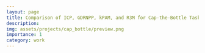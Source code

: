 ```yaml
---
layout: page
title: Comparison of ICP, GDRNPP, kPAM, and R3M for Cap-the-Bottle Task
description: 
img: assets/projects/cap_bottle/preview.png
importance: 1
category: work
---
```


<!-- <h5 class="row justify-content-sm-center">
Chahyon Ku, Gustav Baumgart, Maximilian Scheder-Bieschin
</h5>
<h5 class="row justify-content-sm-center">
University of Minnesota, Twin Cities
</h5>

[Proposal Paper](/assets/projects/omc/proposal_paper.pdf) <br>
[Proposal Slides](/assets/projects/omc/proposal_slides.pdf) <br>
[Final Paper](/assets/projects/omc/final_paper.pdf) <br>
[Final Slides](/assets/projects/omc/final_slides.pdf) <br>
[Code](https://github.com/chahyon-ku/openmonkeychallenge) <br> -->